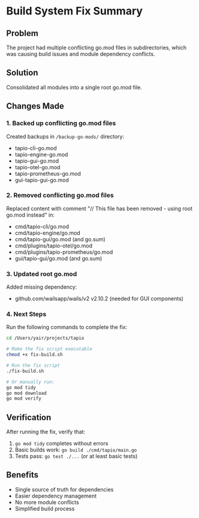 # Build System Fix Summary

## Problem
The project had multiple conflicting go.mod files in subdirectories, which was causing build issues and module dependency conflicts.

## Solution
Consolidated all modules into a single root go.mod file.

## Changes Made

### 1. Backed up conflicting go.mod files
Created backups in `/backup-go-mods/` directory:
- tapio-cli-go.mod
- tapio-engine-go.mod
- tapio-gui-go.mod
- tapio-otel-go.mod
- tapio-prometheus-go.mod
- gui-tapio-gui-go.mod

### 2. Removed conflicting go.mod files
Replaced content with comment "// This file has been removed - using root go.mod instead" in:
- cmd/tapio-cli/go.mod
- cmd/tapio-engine/go.mod
- cmd/tapio-gui/go.mod (and go.sum)
- cmd/plugins/tapio-otel/go.mod
- cmd/plugins/tapio-prometheus/go.mod
- gui/tapio-gui/go.mod (and go.sum)

### 3. Updated root go.mod
Added missing dependency:
- github.com/wailsapp/wails/v2 v2.10.2 (needed for GUI components)

### 4. Next Steps
Run the following commands to complete the fix:

```bash
cd /Users/yair/projects/tapio

# Make the fix script executable
chmod +x fix-build.sh

# Run the fix script
./fix-build.sh

# Or manually run:
go mod tidy
go mod download
go mod verify
```

## Verification
After running the fix, verify that:
1. `go mod tidy` completes without errors
2. Basic builds work: `go build ./cmd/tapio/main.go`
3. Tests pass: `go test ./...` (or at least basic tests)

## Benefits
- Single source of truth for dependencies
- Easier dependency management
- No more module conflicts
- Simplified build process